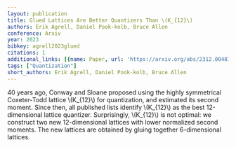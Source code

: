 ```yaml
---
layout: publication
title: Glued Lattices Are Better Quantizers Than \(K_{12}\)
authors: Erik Agrell, Daniel Pook-kolb, Bruce Allen
conference: Arxiv
year: 2023
bibkey: agrell2023glued
citations: 1
additional_links: [{name: Paper, url: 'https://arxiv.org/abs/2312.00481'}]
tags: ["Quantization"]
short_authors: Erik Agrell, Daniel Pook-kolb, Bruce Allen
---
```

40 years ago, Conway and Sloane proposed using the highly symmetrical
Coxeter-Todd lattice \\(K_\{12\}\\) for quantization, and estimated its second
moment. Since then, all published lists identify \\(K_\{12\}\\) as the best
12-dimensional lattice quantizer. Surprisingly, \\(K_\{12\}\\) is not optimal: we
construct two new 12-dimensional lattices with lower normalized second moments.
The new lattices are obtained by gluing together 6-dimensional lattices.